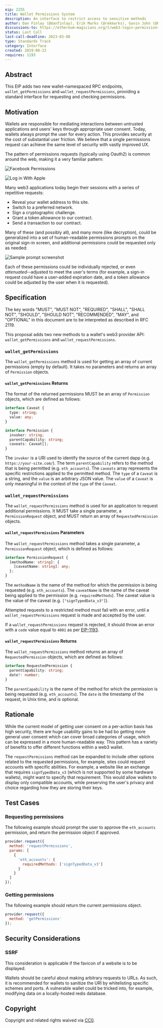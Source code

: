 ```yaml
---
eip: 2255
title: Wallet Permissions System
description: An interface to restrict access to sensitive methods
author: Dan Finlay (@danfinlay), Erik Marks (@rekmarks), Gavin John (@Pandapip1)
discussions-to: https://ethereum-magicians.org/t/web3-login-permissions/3583
status: Last Call
last-call-deadline: 2023-03-08
type: Standards Track
category: Interface
created: 2019-08-22
requires: 1193
---
```


## Abstract

This EIP adds two new wallet-namespaced RPC endpoints, `wallet_getPermissions` and `wallet_requestPermissions`, providing a standard interface for requesting and checking permissions.

## Motivation

Wallets are responsible for mediating interactions between untrusted applications and users' keys through appropriate user consent. Today, wallets always prompt the user for every action. This provides security at the cost of substantial user friction. We believe that a single permissions request can achieve the same level of security with vastly improved UX.

The pattern of permissions requests (typically using Oauth2) is common around the web, making it a very familiar pattern:

![Facebook Permissions](../assets/eip-2255/facebook_permissions.png)

![Log in With Apple](../assets/eip-2255/log_in_with_apple.jpeg)

Many web3 applications today begin their sessions with a series of repetitive requests:

- Reveal your wallet address to this site.
- Switch to a preferred network.
- Sign a cryptographic challenge.
- Grant a token allowance to our contract.
- Send a transaction to our contract.

Many of these (and possibly all), and many more (like decryption), could be generalized into a set of human-readable permissions prompts on the original sign-in screen, and additional permissions could be requested only as needed:

![Sample prompt screenshot](../assets/eip-2255/permissions.png)

Each of these permissions could be individually rejected, or even _attenuated_--adjusted to meet the user's terms (for example, a sign-in request could have a user-added expiration date, and a token allowance could be adjusted by the user when it is requested).

## Specification

The key words "MUST", "MUST NOT", "REQUIRED", "SHALL", "SHALL NOT", "SHOULD", "SHOULD NOT", "RECOMMENDED", "MAY", and "OPTIONAL" in this document are to be interpreted as described in RFC 2119.

This proposal adds two new methods to a wallet's web3 provider API: `wallet_getPermissions` and `wallet_requestPermissions`.

### `wallet_getPermissions`

The `wallet_getPermissions` method is used for getting an array of current permissions (empty by default). It takes no parameters and returns an array of `Permission` objects.

#### `wallet_getPermissions` Returns

The format of the returned permissions MUST be an array of `Permission` objects, which are defined as follows:

```typescript
interface Caveat {
  type: string;
  value: any;
}

interface Permission {
  invoker: string;
  parentCapability: string;
  caveats: Caveat[];
}
```

The `invoker` is a URI used to identify the source of the current dapp (e.g. `https://your-site.com/`). The term `parentCapability` refers to the method that is being permitted (e.g. `eth_accounts`). The `caveats` array represents the specific restrictions applied to the permitted method. The `type` of a `Caveat` is a string, and the `value` is an arbitrary JSON value. The `value` of a `Caveat` is only meaningful in the context of the `type` of the `Caveat`.

### `wallet_requestPermissions`

The `wallet_requestPermissions` method is used for an application to request additional permissions. It MUST take a single parameter, a `PermissionRequest` object, and MUST return an array of `RequestedPermission` objects.

#### `wallet_requestPermissions` Parameters

The `wallet_requestPermissions` method takes a single parameter, a `PermissionRequest` object, which is defined as follows:

```typescript
interface PermissionRequest {
  [methodName: string]: {
    [caveatName: string]: any;
  };
}
```

The `methodName` is the name of the method for which the permission is being requested (e.g. `eth_accounts`). The `caveatName` is the name of the caveat being applied to the permission (e.g. `requiredMethods`). The caveat value is the value of the caveat (e.g. `["signTypedData_v3"]`).

Attempted requests to a restricted method must fail with an error, until a `wallet_requestPermissions` request is made and accepted by the user.

If a `wallet_requestPermissions` request is rejected, it should throw an error with a `code` value equal to `4001` as per [EIP-1193](./eip-1193.md).

#### `wallet_requestPermissions` Returns

The `wallet_requestPermissions` method returns an array of `RequestedPermission` objects, which are defined as follows:

```typescript
interface RequestedPermission {
  parentCapability: string;
  date?: number;
}
```

The `parentCapability` is the name of the method for which the permission is being requested (e.g. `eth_accounts`). The `date` is the timestamp of the request, in Unix time, and is optional.

## Rationale

While the current model of getting user consent on a per-action basis has high security, there are huge usability gains to be had bo getting more general user consent which can cover broad categories of usage, which can be expressed in a more human-readable way. This pattern has a variety of benefits to offer different functions within a web3 wallet.

The `requestPermissions` method can be expanded to include other options related to the requested permissions, for example, sites could request accounts with specific abilities. For example, a website like an exchange that requires `signTypedData_v3` (which is not supported by some hardware wallets), might want to specify that requirement. This would allow wallets to display only compatible accounts, while preserving the user's privacy and choice regarding how they are storing their keys.

## Test Cases

### Requesting permissions

The following example should prompt the user to approve the `eth_accounts` permission, and return the permission object if approved.

```javascript
provider.request({
  method: 'requestPermissions',
  params: [
    {
      'eth_accounts': {
        requiredMethods: ['signTypedData_v3']
      }
    }
  ]
});
```

### Getting permissions

The following example should return the current permissions object.

```javascript
provider.request({
  method: 'getPermissions'
});
```

## Security Considerations

### SSRF

This consideration is applicable if the favicon of a website is to be displayed.

Wallets should be careful about making arbitrary requests to URLs. As such, it is recommended for wallets to sanitize the URI by whitelisting specific schemes and ports. A vulnerable wallet could be tricked into, for example, modifying data on a locally-hosted redis database.

## Copyright

Copyright and related rights waived via [CC0](../LICENSE.md).
